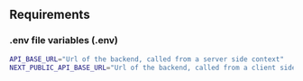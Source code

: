 ## Requirements
### .env file variables (.env)
```bash
API_BASE_URL="Url of the backend, called from a server side context"
NEXT_PUBLIC_API_BASE_URL="Url of the backend, called from a client side context"
```
